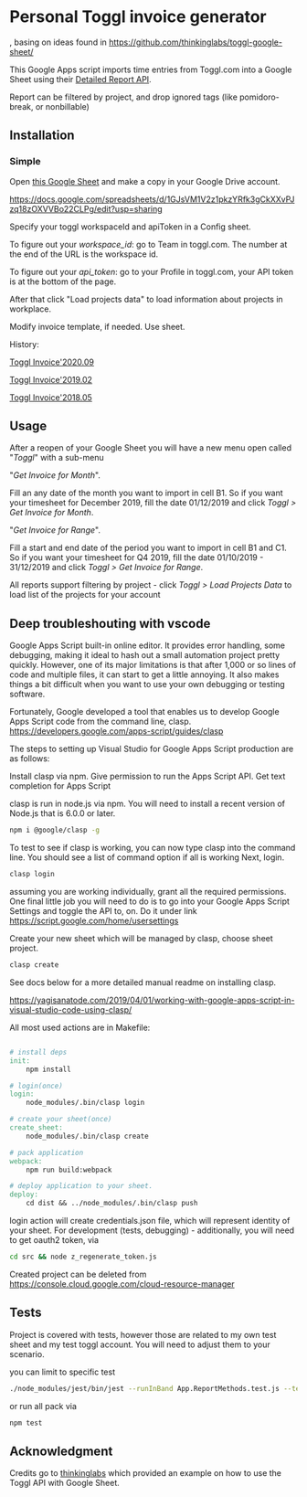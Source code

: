 # Personal Toggl invoice generator

, basing on ideas found in https://github.com/thinkinglabs/toggl-google-sheet/

This Google Apps script imports time entries from Toggl.com into a Google Sheet using their [Detailed Report API](https://github.com/toggl/toggl_api_docs/blob/master/reports/detailed.md).

Report can be filtered by project, and drop ignored tags (like pomidoro-break, or nonbillable)

## Installation

### Simple

Open [this Google Sheet](https://docs.google.com/spreadsheets/d/1GJsVM1V2z1pkzYRfk3gCkXXvPJzq18zOXVVBo22CLPg/edit?usp=sharing) and make a copy in your Google Drive account.

https://docs.google.com/spreadsheets/d/1GJsVM1V2z1pkzYRfk3gCkXXvPJzq18zOXVVBo22CLPg/edit?usp=sharing


Specify your toggl workspaceId and apiToken in a Config sheet.

To figure out your *workspace_id*: go to Team in toggl.com. The number at the end of the URL is the workspace id.

To figure out your *api_token*: go to your Profile in toggl.com, your API token is at the bottom of the page.

After that click "Load projects data" to load information about projects in workplace.

Modify invoice template, if needed.   Use sheet.

History:

[Toggl Invoice'2020.09](https://docs.google.com/spreadsheets/d/1GJsVM1V2z1pkzYRfk3gCkXXvPJzq18zOXVVBo22CLPg/edit#gid=0)

[Toggl Invoice'2019.02](https://docs.google.com/spreadsheets/d/19yda-N69KBc4EvxGnFQItDg0Y_cS7ZDg4Iq0WPfw4g8/edit?usp=sharing )

[Toggl Invoice'2018.05](https://docs.google.com/spreadsheets/d/1lSqnC6dxMgknevUSmaINxam6LgNHvpkVPkXs8PBalQk/edit?usp=sharing )

## Usage
After a reopen of your Google Sheet you will have a new menu open called "*Toggl*" with a sub-menu 

"*Get Invoice for Month*".

Fill an any date of the month you want to import in cell B1. So if you want your timesheet for December 2019, fill the date 01/12/2019 and click *Toggl > Get Invoice for Month*.

"*Get Invoice for Range*".

Fill a start and end date of the period you want to import in cell B1 and C1. So if you want your timesheet for Q4 2019, fill the date 01/10/2019 - 31/12/2019  and
click *Toggl > Get Invoice for Range*.

All reports support filtering by project - click  *Toggl > Load Projects Data* to load list of the projects for your account


## Deep troubleshouting with vscode

Google Apps Script built-in online editor. It provides error handling, some debugging, making it ideal to hash out a small automation project pretty quickly. However, one of its major limitations is that after 1,000 or so lines of code and multiple files, it can start to get a little annoying.  It also makes things a bit difficult when you want to use your own debugging or testing software.

Fortunately, Google developed a tool that enables us to develop Google Apps Script code from the command line, clasp.
https://developers.google.com/apps-script/guides/clasp


The steps to setting up Visual Studio for Google Apps Script production are as follows:

Install clasp via npm.
Give permission to run the Apps Script API.
Get text completion for Apps Script

clasp is run in node.js via npm. You will need to install a recent version of Node.js that is 6.0.0 or later.

```sh
npm i @google/clasp -g
```

To test to see if clasp is working, you can now type clasp into the command line. You should see a list of command option if all is working
Next, login.

```sh
clasp login
```

assuming you are working individually, grant all the required permissions.
One final little job you will need to do is to go into your Google Apps Script Settings and toggle the API to, on.
Do it under link https://script.google.com/home/usersettings

Create your new sheet which will be managed by clasp, choose sheet project.

```sh
clasp create
```

See docs below for a more detailed manual readme on installing clasp.

https://yagisanatode.com/2019/04/01/working-with-google-apps-script-in-visual-studio-code-using-clasp/

All most used actions are in Makefile:

```Makefile

# install deps
init:
	npm install

# login(once)
login:
	node_modules/.bin/clasp login

# create your sheet(once)
create_sheet:
	node_modules/.bin/clasp create

# pack application
webpack:
	npm run build:webpack

# deploy application to your sheet.
deploy:
	cd dist && ../node_modules/.bin/clasp push
```

login action will create credentials.json file, which will represent identity of your sheet.
For development (tests, debugging) - additionally, you will need to get oauth2 token, via

```sh
cd src && node z_regenerate_token.js
```

Created project can be deleted from  https://console.cloud.google.com/cloud-resource-manager

## Tests

Project is covered with tests, however those are related to my own test sheet and my test toggl account.
You will need to adjust them to your scenario.

you can limit to specific test

```sh
./node_modules/jest/bin/jest --runInBand App.ReportMethods.test.js --testNamePattern getSheetName
```

or run all pack via

```sh
npm test
```

## Acknowledgment
Credits go to [thinkinglabs](https://github.com/thinkinglabs/toggl-google-sheet/) which provided an example on how to use the Toggl API with Google Sheet.




